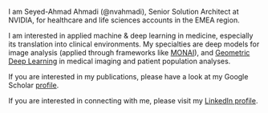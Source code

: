 I am Seyed-Ahmad Ahmadi (@nvahmadi), Senior Solution Architect at NVIDIA, for healthcare and life sciences accounts in the EMEA region. 

I am interested in applied machine & deep learning in medicine, especially its translation into clinical environments. My specialties are deep models for image analysis (applied through frameworks like [MONAI](https://monai.io/)), and [Geometric Deep Learning](https://geometricdeeplearning.com/) in medical imaging and patient population analyses. 

If you are interested in my publications, please have a look at my Google Scholar [profile](https://scholar.google.com/citations?user=xqGgWvQAAAAJ&hl=en).

If you are interested in connecting with me, please visit my [LinkedIn profile](https://www.linkedin.com/in/seyed-ahmad-ahmadi-2509279/).

